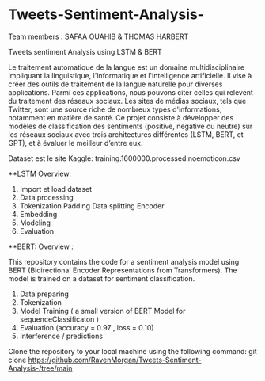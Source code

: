 # Tweets-Sentiment-Analysis-

Team members : SAFAA OUAHIB & THOMAS HARBERT


Tweets sentiment Analysis using LSTM & BERT

Le traitement automatique de la langue est un domaine multidisciplinaire impliquant la
linguistique, l'informatique et l'intelligence artificielle. Il vise à créer des outils de traitement de
la langue naturelle pour diverses applications. Parmi ces applications, nous pouvons citer celles
qui relèvent du traitement des réseaux sociaux. Les sites de médias sociaux, tels que Twitter,
sont une source riche de nombreux types d'informations, notamment en matière de santé.
Ce projet consiste à développer des modèles de classification des sentiments (positive, negative
ou neutre) sur les réseaux sociaux avec trois architectures différentes (LSTM, BERT, et GPT),
et à évaluer le meilleur d’entre eux.

Dataset est le site Kaggle:
training.1600000.processed.noemoticon.csv

**LSTM Overview: 

1. Import et load dataset
2. Data processing
3. Tokenization
    Padding
    Data splitting
    Encoder
3. Embedding
4. Modeling
5. Evaluation
   
**BERT: 
Overview : 

This repository contains the code for a sentiment analysis model using BERT (Bidirectional Encoder Representations from Transformers). The model is trained on a dataset for sentiment classification.

1. Data preparing 
2. Tokenization
3. Model Training ( a small version of BERT Model  for sequenceClassificaton )
4. Evaluation (accuracy = 0.97 , loss = 0.10)
5. Interference / predictions


Clone the repository to your local machine using the following command:
git clone https://github.com/RavenMorgan/Tweets-Sentiment-Analysis-/tree/main
